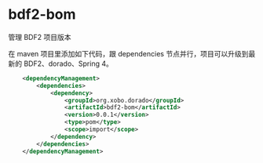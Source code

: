 # bdf2-bom
管理 BDF2 项目版本

在 maven 项目里添加如下代码，跟 dependencies 节点并行，项目可以升级到最新的 BDF2、dorado、Spring 4。

```XML
	<dependencyManagement>
		<dependencies>
			<dependency>
				<groupId>org.xobo.dorado</groupId>
				<artifactId>bdf2-bom</artifactId>
				<version>0.0.1</version>
				<type>pom</type>
				<scope>import</scope>
			</dependency>
		</dependencies>
	</dependencyManagement>
```
